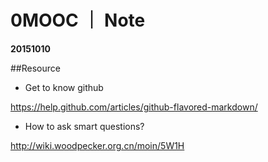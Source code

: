 # 0MOOC ｜ Note

 **20151010**
 
 
##Resource
- Get to know github

https://help.github.com/articles/github-flavored-markdown/
- How to ask smart questions?

http://wiki.woodpecker.org.cn/moin/5W1H


